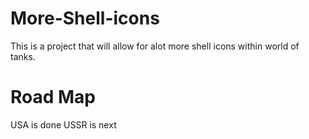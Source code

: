 # More-Shell-icons
This is a project that will allow for alot more shell icons within world of tanks.

# Road Map

USA is done
USSR is next

